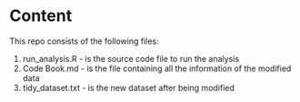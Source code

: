 # Content
This repo consists of the following files:
1. run_analysis.R - is the source code file to run the analysis
2. Code Book.md - is the file containing all the information of the modified data
3. tidy_dataset.txt - is the new dataset after being modified
